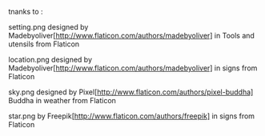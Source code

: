 tnanks to :

setting.png designed by Madebyoliver[http://www.flaticon.com/authors/madebyoliver] in Tools and utensils from Flaticon


location.png designed by Madebyoliver[http://www.flaticon.com/authors/madebyoliver] in signs from Flaticon



sky.png designed by Pixel[http://www.flaticon.com/authors/pixel-buddha] Buddha in weather from Flaticon


star.png by Freepik[http://www.flaticon.com/authors/freepik] in signs from Flaticon